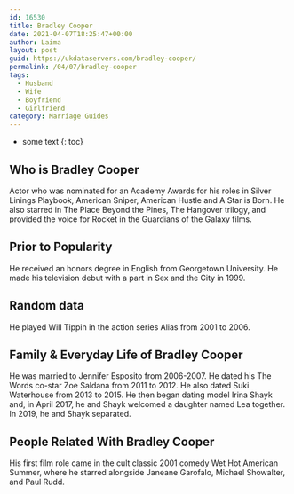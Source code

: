 ```yaml
---
id: 16530
title: Bradley Cooper
date: 2021-04-07T18:25:47+00:00
author: Laima
layout: post
guid: https://ukdataservers.com/bradley-cooper/
permalink: /04/07/bradley-cooper
tags:
  - Husband
  - Wife
  - Boyfriend
  - Girlfriend
category: Marriage Guides
---
```


* some text
{: toc}


## Who is Bradley Cooper
                  
                  
                  
Actor who was nominated for an Academy Awards for his roles in Silver Linings Playbook, American Sniper, American Hustle and A Star is Born. He also starred in The Place Beyond the Pines, The Hangover trilogy, and provided the voice for Rocket in the Guardians of the Galaxy films. 
                  
              
            
              
            
                
                
                
## Prior to Popularity
                  
                  
                  
He received an honors degree in English from Georgetown University. He made his television debut with a part in Sex and the City in 1999. 
                  
              
            
              
            
                
                
                
## Random data
                  
                  
                  
He played Will Tippin in the action series Alias from 2001 to 2006. 
                  
              
            
              
            
                
                
                
## Family & Everyday Life of Bradley Cooper
                  
                  
                  
He was married to Jennifer Esposito from 2006-2007. He dated his The Words co-star Zoe Saldana from 2011 to 2012. He also dated Suki Waterhouse from 2013 to 2015. He then began dating model Irina Shayk and, in April 2017, he and Shayk welcomed a daughter named Lea together. In 2019, he and Shayk separated. 
                  
              
            
              
            
                
                
                
## People Related With Bradley Cooper
                  
                  
                  
His first film role came in the cult classic 2001 comedy Wet Hot American Summer, where he starred alongside Janeane Garofalo, Michael Showalter, and Paul Rudd. 
                  
              
            
              
            
                
              
            
              
              
            
            
              
            
          
          
          